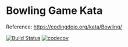 # Bowling Game Kata

Reference: https://codingdojo.org/kata/Bowling/

[![Build Status](https://travis-ci.org/changing-official/bowling-kata.svg?branch=dev)](https://travis-ci.org/changing-official/bowling-kata) [![codecov](https://codecov.io/gh/changing-official/bowling-kata/branch/dev/graph/badge.svg)](https://codecov.io/gh/changing-official/bowling-kata)